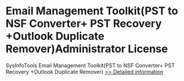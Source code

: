 # Email Management Toolkit(PST to NSF Converter+ PST Recovery +Outlook Duplicate Remover)Administrator License
SysInfoTools Email Management Toolkit(PST to NSF Converter+ PST Recovery +Outlook Duplicate Remover)
[>> Detailed information](https://secure.shareit.com/shareit/product.html?productid=300726204&affiliateid=200057808)